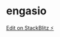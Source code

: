 # engasio

[Edit on StackBlitz ⚡️](https://stackblitz.com/edit/sveltejs-kit-template-default-6zrfzl)